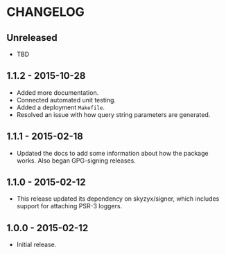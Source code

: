 # CHANGELOG

## Unreleased

* TBD

## 1.1.2 - 2015-10-28

* Added more documentation.
* Connected automated unit testing.
* Added a deployment `Makefile`.
* Resolved an issue with how query string parameters are generated.

## 1.1.1 - 2015-02-18

* Updated the docs to add some information about how the package works. Also began GPG-signing releases.

## 1.1.0 - 2015-02-12

* This release updated its dependency on skyzyx/signer, which includes support for attaching PSR-3 loggers.

## 1.0.0 - 2015-02-12

* Initial release.
